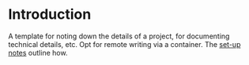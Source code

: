 
# Introduction

A template for noting down the details of a project, for documenting technical details, etc.  Opt for remote writing via a container.  The [set-up notes](../../development/README.md) outline how.

<br>
<br>

<br>
<br>

<br>
<br>

<br>
<br>
